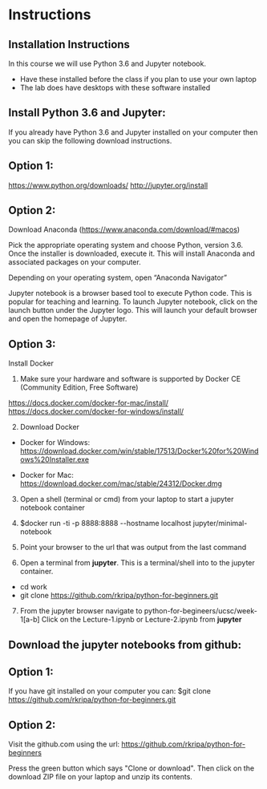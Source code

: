 # Instructions


Installation Instructions
-------------------------
In this course we will use Python 3.6 and Jupyter notebook. 
- Have these installed before the class if you plan to use your own laptop
- The lab does have desktops with these software installed


Install Python 3.6 and Jupyter:
------------------------------
If you already have Python 3.6 and Jupyter installed on your computer then you can skip the following download instructions.

Option 1:
--------
https://www.python.org/downloads/
http://jupyter.org/install


Option 2:
--------
Download Anaconda (https://www.anaconda.com/download/#macos)

Pick the appropriate operating system and choose Python, version 3.6. Once the installer is downloaded, execute it. This will install Anaconda and associated packages on your computer.

Depending on your operating system, open “Anaconda Navigator”

Jupyter notebook is a browser based tool to execute Python code. This is popular for teaching and learning. To launch Jupyter notebook, click on the launch button under the Jupyter logo. This will launch your default browser and open the homepage of Jupyter. 


Option 3:
--------
Install Docker

1. Make sure your hardware and software is supported by Docker CE (Community Edition, Free Software)

https://docs.docker.com/docker-for-mac/install/
https://docs.docker.com/docker-for-windows/install/


2. Download Docker

- Docker for Windows:
https://download.docker.com/win/stable/17513/Docker%20for%20Windows%20Installer.exe

- Docker for Mac:
https://download.docker.com/mac/stable/24312/Docker.dmg

3.  Open a shell (terminal or cmd) from your laptop to start a jupyter notebook container

4. $docker run -ti -p 8888:8888 --hostname localhost jupyter/minimal-notebook

5. Point your browser to the url that was  output from the last command
6. Open a terminal from **jupyter**. This is a terminal/shell into to the jupyter container.
- cd work
-  git clone https://github.com/rkripa/python-for-beginners.git

7. From the jupyter browser navigate to python-for-begineers/ucsc/week-1[a-b]
Click on the Lecture-1.ipynb or Lecture-2.ipynb  from **jupyter**



Download the jupyter notebooks from github:
------------------------------------------

Option 1:
--------
If you have git installed on your computer you can: 
$git clone https://github.com/rkripa/python-for-beginners.git


Option 2:
--------
Visit the github.com using the url:  https://github.com/rkripa/python-for-beginners

Press the green button which says "Clone or download".  Then click on the download ZIP file on your laptop and unzip its contents.
